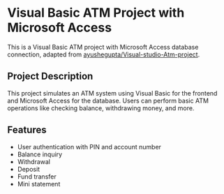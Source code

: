# Visual Basic ATM Project with Microsoft Access

This is a Visual Basic ATM project with Microsoft Access database connection, adapted from [ayushegupta/Visual-studio-Atm-project](https://github.com/ayushegupta/Visual-studio-Atm-project).

## Project Description
This project simulates an ATM system using Visual Basic for the frontend and Microsoft Access for the database. Users can perform basic ATM operations like checking balance, withdrawing money, and more.

## Features
- User authentication with PIN and account number
- Balance inquiry
- Withdrawal
- Deposit
- Fund transfer
- Mini statement